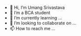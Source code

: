 - 👋 Hi, I’m Umang Srivastava
- 👀 I’m a BCA student
- 🌱 I’m currently learning ...
- 💞️ I’m looking to collaborate on ...
- 📫 How to reach me ...

<!---
umang220/umang220 is a ✨ special ✨ repository because its `README.md` (this file) appears on your GitHub profile.
You can click the Preview link to take a look at your changes.
--->

